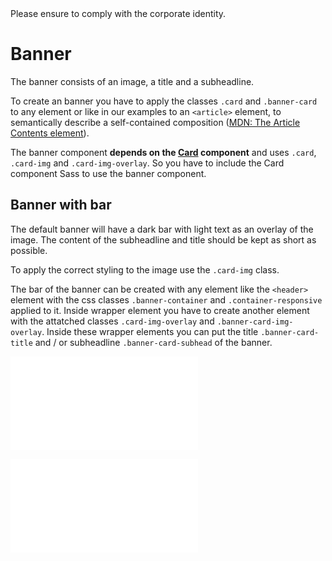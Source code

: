 <AlertInfo alertHeadline="Modifiable">
Please ensure to comply with the corporate identity.
</AlertInfo>

# Banner

The banner consists of an image, a title and a subheadline.

To create an banner you have to apply the classes `.card` and `.banner-card` to any element or like in our examples to an `<article>` element, to semantically describe a self-contained composition ([MDN: The Article Contents element](https://developer.mozilla.org/en-US/docs/Web/HTML/Element/article)).

The banner component **depends on the [Card](../Card/Card.md) component** and uses `.card`, `.card-img` and `.card-img-overlay`. So you have to include the Card component Sass to use the banner component.


## Banner with bar

The default banner will have a dark bar with light text as an overlay of the image. The content of the subheadline and title should be kept as short as possible.

To apply the correct styling to the image use the `.card-img` class.

The bar of the banner can be created with any element like the `<header>` element with the css classes `.banner-container` and `.container-responsive` applied to it. Inside wrapper element you have to create another element with the attatched classes `.card-img-overlay` and `.banner-card-img-overlay`. Inside these wrapper elements you can put the title `.banner-card-title` and / or subheadline `.banner-card-subhead` of the banner.

<ContentRack
    fields='
        "preview": {
            "src": "examples/BannerDefault.html",
            "type": "link"
        },
        "<html>":{
            "src": "examples/BannerDefault.html",
            "type": "content",
            "selector": "#app"
        }
    '
 />

![BannerDefault](examples/BannerDefault.html)

<ContentRack
    fields='
        "preview": {
            "src": "examples/BannerWithSubhead.html",
            "type": "link"
        },
        "<html>":{
            "src": "examples/BannerWithSubhead.html",
            "type": "content",
            "selector": "#app"
        }
    '
 />

![BannerWithSubhead](examples/BannerWithSubhead.html)
